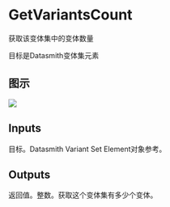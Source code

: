 # GetVariantsCount

获取该变体集中的变体数量

目标是Datasmith变体集元素

## 图示

![]($-20221218-18381440.png)

## Inputs

目标。Datasmith Variant Set Element对象参考。 

## Outputs

返回值。整数。获取这个变体集有多少个变体。
